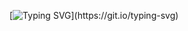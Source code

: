 [![Typing SVG](https://readme-typing-svg.demolab.com?font=Fira+Code&pause=1000&random=false&width=811&lines=Hi%2C+I'm+Deya'Aldeen+Al-Bettar.;I'm+a+Computer+Engineer.;I+worked+as+a+Software+Engineer+at+Mars+Robotics+Company.;I+interned+as+a+CRM+Developer+at+Zain+Company.;+I+received+training+as+a+Full+Stack+Developer+at+Tahaluf+Al+Emarat+Company.+;+I+interned+at+Hochschule+Bonn-Rhein-Sieg+in+Germany.)](https://git.io/typing-svg)
